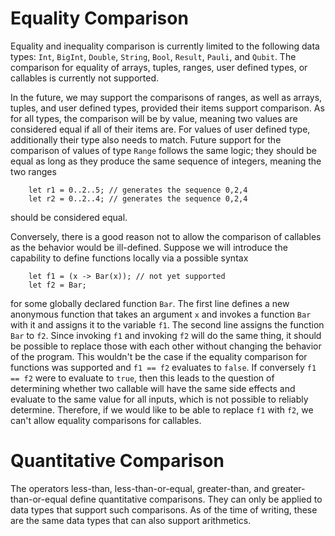 # Equality Comparison

Equality and inequality comparison is currently limited to the following data types: `Int`, `BigInt`, `Double`, `String`, `Bool`, `Result`, `Pauli`, and `Qubit`. The comparison for equality of arrays, tuples, ranges, user defined types, or callables is currently not supported. 

In the future, we may support the comparisons of ranges, as well as arrays, tuples, and user defined types, provided their items support comparison. 
As for all types, the comparison will be by value, meaning two values are considered equal if all of their items are. For values of user defined type, additionally their type also needs to match. Future support for the comparison of values of type `Range` follows the same logic; they should be equal as long as they produce the same sequence of integers, meaning the two ranges 
```qsharp
    let r1 = 0..2..5; // generates the sequence 0,2,4
    let r2 = 0..2..4; // generates the sequence 0,2,4
```
should be considered equal.

Conversely, there is a good reason not to allow the comparison of callables as the behavior would be ill-defined. 
Suppose we will introduce the capability to define functions locally via a possible syntax
```qsharp
    let f1 = (x -> Bar(x)); // not yet supported
    let f2 = Bar;
```
for some globally declared function `Bar`. The first line defines a new anonymous function that takes an argument `x` and invokes a function `Bar` with it and assigns it to the variable `f1`. The second line assigns the function `Bar` to `f2`. Since invoking `f1` and invoking `f2` will do the same thing, it should be possible to replace those with each other without changing the behavior of the program. This wouldn't be the case if the equality comparison for functions was supported and `f1 == f2` evaluates to `false`. If conversely `f1 == f2` were to evaluate to `true`, then this leads to the question of determining whether two callable will have the same side effects and evaluate to the same value for all inputs, which is not possible to reliably determine. Therefore, if we would like to be able to replace `f1` with `f2`, we can't allow equality comparisons for callables.  

# Quantitative Comparison

The operators less-than, less-than-or-equal,  greater-than, and greater-than-or-equal define quantitative comparisons. They can only be applied to data types that support such comparisons. As of the time of writing, these are the same data types that can also support arithmetics. 

